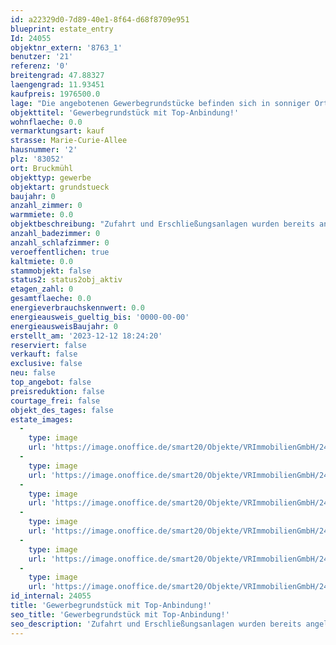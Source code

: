 ```yaml
---
id: a22329d0-7d89-40e1-8f64-d68f8709e951
blueprint: estate_entry
Id: 24055
objektnr_extern: '8763_1'
benutzer: '21'
referenz: '0'
breitengrad: 47.88327
laengengrad: 11.93451
kaufpreis: 1976500.0
lage: "Die angebotenen Gewerbegrundstücke befinden sich in sonniger Ortsrandlage am östlichen Bebauungsrand von Bruckmühl im neuen Gewerbegebiet \"Angerbreite Ost\".  \r\n\r\nDie verkehrstechnische Anbindung ist hervorragend: Die Staatsstraße 2078 ist nur ca. 500 m entfernt; \r\nzur BAB München-Salzburg können - je nach gewünschter Fahrtrichtung – die nächsten Auffahrten in Bad Aibling und Irschenberg (in ca. 10 Minuten erreichbar) oder alternativ in Weyarn, Holzkirchen oder Hofolding genutzt werden.\r\n\r\nDie Infrastruktur vor Ort ist sehr gut, somit können auch Mitarbeiter der Gewerbebetriebe sich im nahen Umfeld mit Ihren Familien niederlassen und finden alles was notwendig ist vor Ort: \r\nDer Markt Bruckmühl, mit rund 17.000 Einwohnern, bietet sämtliche Einkaufsmöglichkeiten in fünf Ortsteilen. Kindergärten sowie die Grund- und Hauptschule sind gut erreichbar. Auch weiterführende Schulen (Gymnasium und Realschule) sind in Bruckmühl ansässig und einfach sowie sicher zu erreichen. Für Pendler stehen sämtliche Verkehrsanbindungen zur Verfügung: Zugverbindung Rosenheim-Holzkirchen besteht mit S-Bahn-Vertaktung nach München. Apotheken, Ärzte, Zahnärzte, Friseure, schöne Gaststätten etc. finden sich in Bruckmühl, Götting, Vagen sowie weiteren Orten der Umgebung. Wander- und Radwege laden zu ausgedehnten Spaziergängen und Fahrradtouren im bayerischen Voralpenland ein. Zahlreiche Vereine bieten Möglichkeiten zur Freizeitgestaltung an und halten für jedes Alter, ob sportlich mit diversen Sparten oder für andere Hobbies etwas bereit."
objekttitel: 'Gewerbegrundstück mit Top-Anbindung!'
wohnflaeche: 0.0
vermarktungsart: kauf
strasse: Marie-Curie-Allee
hausnummer: '2'
plz: '83052'
ort: Bruckmühl
objekttyp: gewerbe
objektart: grundstueck
baujahr: 0
anzahl_zimmer: 0
warmmiete: 0.0
objektbeschreibung: "Zufahrt und Erschließungsanlagen wurden bereits angelegt. Die Grundstücke sind komplett erschlossen und kurzfristig bebaubar. Die Erschließungskosten für die einzelnen Parzellen inkl. der Hausanschluss-Stiche bis zur jeweiligen Grundstücksgrenze sind bereits im Kaufpreis enthalten. Die Parzellen sind bereits vermessen. Die Vermessungskosten sind ebenfalls bereits im Kaufpreis enthalten. \r\n\r\nVom Bauwerber sind Anschluss- und Herstellungsbeiträge für die noch zu errichtenden Gebäude, die Kosten für die Hausanschlüsse sowie der späteren Gebäudeeinmessung zu bezahlen.\r\n\r\n8763_1: Parz. 8, ca. 3.953 m², 1.976.500,-- EUR\r\n8763_2: Parz. 2/3, ca. 4.250 m², Kaufpreis: 2.125.000,-- EUR\r\n\r\n\r\nBebauung gemäß vorliegendem rechtskräftigen Bebauungsplan:\r\n\r\nBebaubarkeit (GE3): GRZ: 0,6; H: 13,00; \r\n- Satteldächer mit einer Dachneigung von 18-25 Grad oder \r\n- Pultdächer mit einer Dachneigung von 10-18 Grad oder Flachdächer. \r\n- Dacheinschnitte und Dachgauben sind unzulässig. \r\n\r\nAuf den einzelnen Parzellen sind die notwendigen Stellplätze gemäß angestrebter Bebauung \r\nsowie der Stellplatzsatzung des Marktes Bruckmühl nachzuweisen und anzulegen.\r\n\r\nAllgemein   u n z u l ä s s i g   sind Einzelhandelsbetriebe, Lagerhäuser, Tankstellen, Speditionen, Vergnügungsstätten, Anlagen für kirchliche Zwecke, Lagerplätze für Abfälle, Schrott oder Fahrzeugwracke und ähnliche Lagerflächen. \r\n\r\nAusnahmsweise zulässig ist jedoch der Einzelhandel mit Waren und Produkten, die im Plangebiet hergestellt und produziert werden, sowie Kfz-Handel, jedoch nur wenn dieser mit einer Kfz-Werkstatt verbunden ist. \r\n\r\nEs ist   k e i n e   Bebauung bzw. Nutzung für Einzelhandel, Discounter oder Supermärkte zulässig.\r\nFerner gilt: Wohnungen sind im Geltungsbereich auch   n i c h t   ausnahmsweise zulässig (auch keine Betriebsleiterwohnungen)."
anzahl_badezimmer: 0
anzahl_schlafzimmer: 0
veroeffentlichen: true
kaltmiete: 0.0
stammobjekt: false
status2: status2obj_aktiv
etagen_zahl: 0
gesamtflaeche: 0.0
energieverbrauchskennwert: 0.0
energieausweis_gueltig_bis: '0000-00-00'
energieausweisBaujahr: 0
erstellt_am: '2023-12-12 18:24:20'
reserviert: false
verkauft: false
exclusive: false
neu: false
top_angebot: false
preisreduktion: false
courtage_frei: false
objekt_des_tages: false
estate_images:
  -
    type: image
    url: 'https://image.onoffice.de/smart20/Objekte/VRImmobilienGmbH/24055/_505861.jpg'
  -
    type: image
    url: 'https://image.onoffice.de/smart20/Objekte/VRImmobilienGmbH/24055/_505863.jpg'
  -
    type: image
    url: 'https://image.onoffice.de/smart20/Objekte/VRImmobilienGmbH/24055/_505865.jpg'
  -
    type: image
    url: 'https://image.onoffice.de/smart20/Objekte/VRImmobilienGmbH/24055/_505867.jpg'
  -
    type: image
    url: 'https://image.onoffice.de/smart20/Objekte/VRImmobilienGmbH/24055/_505869.jpg'
  -
    type: image
    url: 'https://image.onoffice.de/smart20/Objekte/VRImmobilienGmbH/24055/_505879.jpg'
id_internal: 24055
title: 'Gewerbegrundstück mit Top-Anbindung!'
seo_title: 'Gewerbegrundstück mit Top-Anbindung!'
seo_description: 'Zufahrt und Erschließungsanlagen wurden bereits angelegt. Die Grundstücke sind komplett erschlossen und kurzfristig bebaubar. Die Erschließungskosten für di'
---
```


